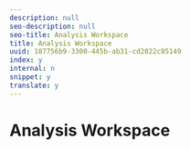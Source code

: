```yaml
---
description: null
seo-description: null
seo-title: Analysis Workspace
title: Analysis Workspace
uuid: 187756b9-3300-445b-ab31-cd2022c85149
index: y
internal: n
snippet: y
translate: y
---
```


# Analysis Workspace


